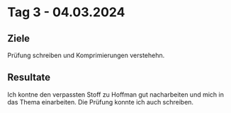 # Tag 3 - 04.03.2024

## Ziele

Prüfung schreiben und Komprimierungen verstehehn.

## Resultate

Ich kontne den verpassten Stoff zu Hoffman gut nacharbeiten und mich in das
Thema einarbeiten. Die Prüfung konnte ich auch schreiben.
